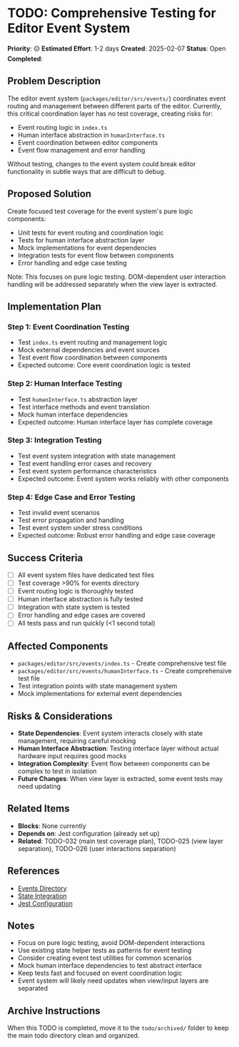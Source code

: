 # TODO: Comprehensive Testing for Editor Event System

**Priority**: 🟡
**Estimated Effort**: 1-2 days
**Created**: 2025-02-07
**Status**: Open
**Completed**: 

## Problem Description

The editor event system (`packages/editor/src/events/`) coordinates event routing and management between different parts of the editor. Currently, this critical coordination layer has no test coverage, creating risks for:

- Event routing logic in `index.ts`
- Human interface abstraction in `humanInterface.ts`
- Event coordination between editor components
- Event flow management and error handling

Without testing, changes to the event system could break editor functionality in subtle ways that are difficult to debug.

## Proposed Solution

Create focused test coverage for the event system's pure logic components:
- Unit tests for event routing and coordination logic
- Tests for human interface abstraction layer
- Mock implementations for event dependencies
- Integration tests for event flow between components
- Error handling and edge case testing

Note: This focuses on pure logic testing. DOM-dependent user interaction handling will be addressed separately when the view layer is extracted.

## Implementation Plan

### Step 1: Event Coordination Testing
- Test `index.ts` event routing and management logic
- Mock external dependencies and event sources
- Test event flow coordination between components
- Expected outcome: Core event coordination logic is tested

### Step 2: Human Interface Testing
- Test `humanInterface.ts` abstraction layer
- Test interface methods and event translation
- Mock human interface dependencies
- Expected outcome: Human interface layer has complete coverage

### Step 3: Integration Testing
- Test event system integration with state management
- Test event handling error cases and recovery
- Test event system performance characteristics
- Expected outcome: Event system works reliably with other components

### Step 4: Edge Case and Error Testing
- Test invalid event scenarios
- Test error propagation and handling
- Test event system under stress conditions
- Expected outcome: Robust error handling and edge case coverage

## Success Criteria

- [ ] All event system files have dedicated test files
- [ ] Test coverage >90% for events directory
- [ ] Event routing logic is thoroughly tested
- [ ] Human interface abstraction is fully tested
- [ ] Integration with state system is tested
- [ ] Error handling and edge cases are covered
- [ ] All tests pass and run quickly (<1 second total)

## Affected Components

- `packages/editor/src/events/index.ts` - Create comprehensive test file
- `packages/editor/src/events/humanInterface.ts` - Create comprehensive test file
- Test integration points with state management system
- Mock implementations for external event dependencies

## Risks & Considerations

- **State Dependencies**: Event system interacts closely with state management, requiring careful mocking
- **Human Interface Abstraction**: Testing interface layer without actual hardware input requires good mocks
- **Integration Complexity**: Event flow between components can be complex to test in isolation
- **Future Changes**: When view layer is extracted, some event tests may need updating

## Related Items

- **Blocks**: None currently
- **Depends on**: Jest configuration (already set up)
- **Related**: TODO-032 (main test coverage plan), TODO-025 (view layer separation), TODO-026 (user interactions separation)

## References

- [Events Directory](packages/editor/src/events/)
- [State Integration](packages/editor/src/state/)
- [Jest Configuration](packages/editor/jest.config.js)

## Notes

- Focus on pure logic testing, avoid DOM-dependent interactions
- Use existing state helper tests as patterns for event testing
- Consider creating event test utilities for common scenarios
- Mock human interface dependencies to test abstract interface
- Keep tests fast and focused on event coordination logic
- Event system will likely need updates when view/input layers are separated

## Archive Instructions

When this TODO is completed, move it to the `todo/archived/` folder to keep the main todo directory clean and organized.